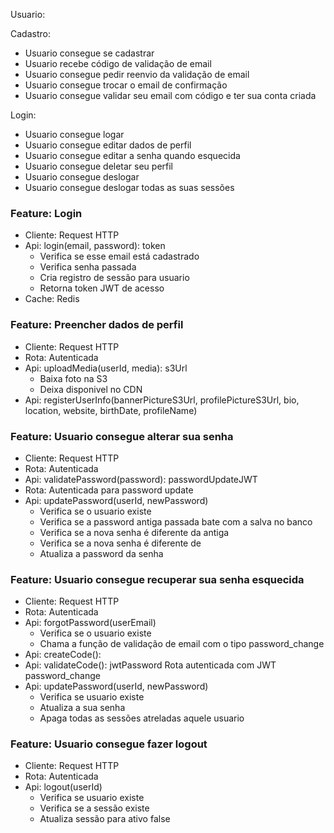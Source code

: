 Usuario:

Cadastro:

- Usuario consegue se cadastrar
- Usuario recebe código de validação de email
- Usuario consegue pedir reenvio da validação de email
- Usuario consegue trocar o email de confirmação
- Usuario consegue validar seu email com código e ter sua conta criada

Login:

- Usuario consegue logar
- Usuario consegue editar dados de perfil
- Usuario consegue editar a senha quando esquecida
- Usuario consegue deletar seu perfil
- Usuario consegue deslogar
- Usuario consegue deslogar todas as suas sessões

### Feature: Login

- Cliente: Request HTTP
- Api: login(email, password): token
  - Verifica se esse email está cadastrado
  - Verifica senha passada
  - Cria registro de sessão para usuario
  - Retorna token JWT de acesso
- Cache: Redis

### Feature: Preencher dados de perfil

- Cliente: Request HTTP
- Rota: Autenticada
- Api: uploadMedia(userId, media): s3Url
  - Baixa foto na S3
  - Deixa disponivel no CDN
- Api: registerUserInfo(bannerPictureS3Url, profilePictureS3Url, bio, location, website, birthDate, profileName)

### Feature: Usuario consegue alterar sua senha

- Cliente: Request HTTP
- Rota: Autenticada
- Api: validatePassword(password): passwordUpdateJWT
- Rota: Autenticada para password update
- Api: updatePassword(userId, newPassword)
  - Verifica se o usuario existe
  - Verifica se a password antiga passada bate com a salva no banco
  - Verifica se a nova senha é diferente da antiga
  - Verifica se a nova senha é diferente de
  - Atualiza a password da senha

### Feature: Usuario consegue recuperar sua senha esquecida

- Cliente: Request HTTP
- Rota: Autenticada
- Api: forgotPassword(userEmail)
  - Verifica se o usuario existe
  - Chama a função de validação de email com o tipo password_change
- Api: createCode():
- Api: validateCode(): jwtPassword
  Rota autenticada com JWT password_change
- Api: updatePassword(userId, newPassword)
  - Verifica se usuario existe
  - Atualiza a sua senha
  - Apaga todas as sessões atreladas aquele usuario

### Feature: Usuario consegue fazer logout

- Cliente: Request HTTP
- Rota: Autenticada
- Api: logout(userId)
  - Verifica se usuario existe
  - Verifica se a sessão existe
  - Atualiza sessão para ativo false
